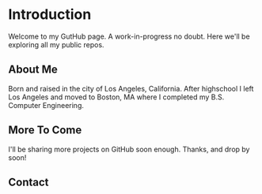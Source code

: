 # Introduction
Welcome to my GutHub page. A work-in-progress no doubt. Here we'll be exploring all my public repos.

## About Me

Born and raised in the city of Los Angeles, California. After highschool I left Los Angeles and moved to Boston, MA where I completed
my B.S. Computer Engineering. 


## More To Come
I'll be sharing more projects on GitHub soon enough. Thanks, and drop by soon! 

## Contact

